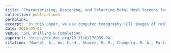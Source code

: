 ```yaml
---
title: "Characterizing, Designing, and Selecting Metal Mesh Screens for Standalone-Screen Applications"
collection: publications
permalink: 
excerpt: 'In this paper, we use computed tomography (CT) images of real screen coupons to construct 3D replicas of two metal-mesh screen (MMS) types: plain square mesh (PSM) and plain Dutch weave (PDW). An entirely computer-based method of creating 3D screen assemblies is also presented. The virtual screens were compared and validated against the ones generated from the CT images. We also conducted DEM simulations of pre-pack tests through these multi-layer MMS assemblies. The retention efficiency of MMSs for different particle sizes have been calculated for better slurry test modeling. We have shown that the effective size of MMS assemblies can be significantly lower than the nominal rating of the filter layer.'
date: 2016-05-01
venue: 'SPE Drilling & Completion'
paperurl: 'http://dx.doi.org/10.2118/170935-PA'
citation: 'Mondal, S., Wu, C.-H., Sharma, M. M., Chanpura, R. A., Parlar, M., & Ayoub, J. A. (2016). &quot;Characterizing, Designing, and Selecting Metal Mesh Screens for Standalone-Screen Applications.&quot; <i>SPE Drilling & Completion</i>, 31(2):85–94. SPE-170935-PA.'
---
```

